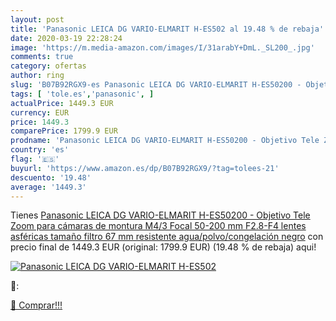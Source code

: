 ```yaml
---
layout: post
title: 'Panasonic LEICA DG VARIO-ELMARIT H-ES502 al 19.48 % de rebaja'
date: 2020-03-19 22:28:24
image: 'https://m.media-amazon.com/images/I/31arabY+DmL._SL200_.jpg'
comments: true
category: ofertas
author: ring
slug: 'B07B92RGX9-es Panasonic LEICA DG VARIO-ELMARIT H-ES50200 - Objetivo Tele...'
tags: [ 'tole.es','panasonic', ]
actualPrice: 1449.3 EUR
currency: EUR
price: 1449.3
comparePrice: 1799.9 EUR
prodname: 'Panasonic LEICA DG VARIO-ELMARIT H-ES50200 - Objetivo Tele Zoom para cámaras de montura M4/3  Focal 50-200 mm  F2.8-F4  lentes asféricas  tamaño filtro 67 mm  resistente agua/polvo/congelación   negro'
country: 'es'
flag: '🇪🇸'
buyurl: 'https://www.amazon.es/dp/B07B92RGX9/?tag=tolees-21'
descuento: '19.48'
average: '1449.3'
---
```


Tienes [Panasonic LEICA DG VARIO-ELMARIT H-ES50200 - Objetivo Tele Zoom para cámaras de montura M4/3  Focal 50-200 mm  F2.8-F4  lentes asféricas  tamaño filtro 67 mm  resistente agua/polvo/congelación   negro](https://www.amazon.es/dp/B07B92RGX9/?tag=tolees-21) con precio final de  1449.3 EUR (original: 1799.9 EUR) (19.48 %  de rebaja) aqui!

[![Panasonic LEICA DG VARIO-ELMARIT H-ES502](https://m.media-amazon.com/images/I/31arabY+DmL._SL200_.jpg)](https://www.amazon.es/dp/B07B92RGX9/?tag=tolees-21)

🔎:


[🛒 Comprar!!!](https://www.amazon.es/dp/B07B92RGX9/?tag=tolees-21)

